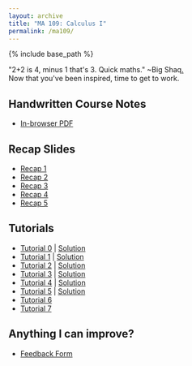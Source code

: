 ```yaml
---
layout: archive
title: "MA 109: Calculus I"
permalink: /ma109/
---
```

{% include base_path %}

"2+2 is 4, minus 1 that's 3. Quick maths." ~Big Shaq[.](https://open.spotify.com/track/6X5OFBbrsHRsyO1zP7udgr?si=8f8c66574dab4bd6)<br>
Now that you've been inspired, time to get to work.

## Handwritten Course Notes

- [In-browser PDF](/files/resources/ma109/ma109_agni.pdf)


## Recap Slides

- [Recap 1](/files/resources/ma109/ma109recap1.pdf)
- [Recap 2](/files/resources/ma109/ma109recap2.pdf)
- [Recap 3](/files/resources/ma109/ma109recap3.pdf)
- [Recap 4](/files/resources/ma109/ma109recap4.pdf)
- [Recap 5](/files/resources/ma109/ma109recap5.pdf)

## Tutorials 

- [Tutorial 0](/files/resources/ma109/ma109_tutorial0.pdf) \| [Solution](/files/resources/ma109/ma109_tut0soln.pdf)
- [Tutorial 1](/files/resources/ma109/ma109_tutorial1.pdf) \| [Solution](/files/resources/ma109/ma109_tut1soln.pdf)
- [Tutorial 2](/files/resources/ma109/ma109_tutorial2.pdf) \| [Solution](/files/resources/ma109/ma109_tut2soln.pdf)
- [Tutorial 3](/files/resources/ma109/ma109_tutorial3.pdf) \| [Solution](/files/resources/ma109/ma109_tut3soln.pdf)
- [Tutorial 4](/files/resources/ma109/ma109_tutorial4.pdf) \| [Solution](/files/resources/ma109/ma109_tut4soln.pdf)
- [Tutorial 5](/files/resources/ma109/ma109_tutorial5.pdf) \| [Solution](/files/resources/ma109/ma109_tut5soln.pdf)
- [Tutorial 6](/files/resources/ma109/ma109_tutorial6.pdf) 
- [Tutorial 7](/files/resources/ma109/ma109_tutorial7.pdf)

## Anything I can improve?

- [Feedback Form](https://forms.gle/vWkpEdB5bGcQu5qP9)

